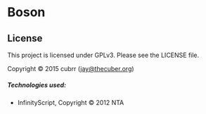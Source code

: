 # Boson

## License

This project is licensed under GPLv3. Please see the LICENSE file.

Copyright © 2015 cubrr (jay@thecuber.org)

##### Technologies used:

- InfinityScript, Copyright © 2012 NTA
